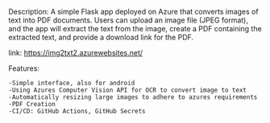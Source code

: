 Description:
A simple Flask app deployed on Azure that converts images of text into PDF documents. Users can upload an image file (JPEG format), and the app will extract the text from the image,
create a PDF containing the extracted text, and provide a download link for the PDF.

link: https://img2txt2.azurewebsites.net/

Features:

    -Simple interface, also for android
    -Using Azures Computer Vision API for OCR to convert image to text
    -Automatically resizing large images to adhere to azures requirements
    -PDF Creation
    -CI/CD: GitHub Actions, GitHub Secrets






